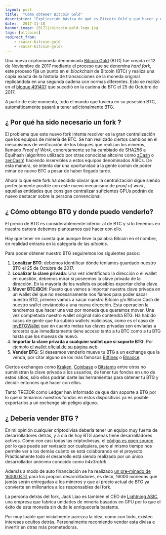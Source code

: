 ```yaml
---
layout: post
title:  "Cómo obtener Bitcoin Gold"
description: "Explicación básica de qué es Bitcoin Gold y qué hacer y que no hacer para obtenerlo."
date:   2017-11-18
banner_image: 201711/bitcoin-gold-logo.jpg
tags: [altcoins]
redirect_from:
    - /sacar-bitcoin-gold
    - /sacar-bitcoin-gold/
---
```


Una nueva criptomoneda denominada [Bitcoin Gold](https://bitcoingold.org/) (BTG) fue creada el 12 de Noviembre de 2017 mediante el proceso que se denomina *hard fork*, este proceso fija un punto en el *blockchain* de Bitcoin (BTC) y realiza una copia exacta de la historia de transacciones de la moneda original replicándola en una segunda cadena con normas diferentes. Esto se realizó en el [bloque 491407](https://blockchain.info/block/000000000000000000e5438564434edaf41e63829a637521a96235adf4653e1b) que sucedió en la cadena de BTC el 25 de Octubre de 2017.

A partir de este momento, todo el mundo que tuviera en su posesión BTC, automáticamente pasará a tener adicionalmente BTG.


<!--more-->

## ¿ Por qué ha sido necesario un fork ?

El problema que este nuevo fork intenta resolver es la gran centralización que los equipos de minería de BTC. Se han realizado ciertos cambios en el mecanismos de verificación de los bloques que realizan los mineros, llamado *Proof of Work*, concretamente se ha cambiado de SHA256 a Equihash (algoritmo utilizado por otras conocidas altcoins como [zCash](https://z.cash/) o [zenCash](https://zensystem.io/)) haciendo inservibles a estos equipos denominados ASICs. De esta manera, se intenta dar una oportunidad a la gente común de poder minar de nuevo BTC a pesar de haber llegado tarde.

Ahora lo que este fork ha decidido obviar que la centralización sigue siendo perfectamente posible con este nuevo mecanismo de *proof of work*, aquellas entidades que consigan centralizar suficientes GPUs podrán de nuevo destacar sobre la persona convencional.

## ¿ Cómo obtengo BTG y donde puedo venderlo?

El precio de BTG es considerablemente inferior al de BTC y si lo tenemos en nuestra cartera debemos plantearnos qué hacer con ello.

Hay que tener en cuenta que aunque lleve la palabra Bitcoin en el nombre, en realidad entraría en la categoría de las *altcoins*.

Para poder obtener nuestro BTG seguiremos los siguientes pasos:

1.  **Localizar BTG**: debemos identificar dónde teníamos guardado nuestro BTC el 25 de Octubre de 2017.
2.  **Localizar la clave privada**: Una vez identificado la dirección o el wallet en cuestión, debemos mirar si poseemos la clave privada de la dirección. En la mayoría de los wallets es posibles exportar dicha clave.
3.  **Mover BTC/BCH**: Puesto que vamos a importar nuestra clave privada en un wallet del que no necesariamente nos fiamos para poder sacar nuestro BTG, primero vamos a sacar nuestro Bitcoin y/o Bitcoin Cash de nuestro wallet enviándolo a una nueva dirección. Esta operación la tendremos que hacer una vez por moneda que queramos mover. Una vez completada nuestro wallet original solo contendrá BTG. Ha habido casos de gente que ha subido wallets maliciosas, como es el caso de [myBTGWallet](https://www.reddit.com/r/btc/comments/7dsmvd/my_analysis_of_the_1_million_usd_mybtgwalletcom/) que en cuanto metas tus claves privadas son envíadas a terceros que inmediatamente tiene acceso tanto a tu BTC como a tu BTG hasta que los muevas de nuevo.
4.  **Importar la clave privada a cualquier wallet que si soporte BTG**. Por ejemplo [el wallet oficial de su página web](https://bitcoingold.org/downloads/).
5. **Vender BTG**: Si deseamos venderlo mueve tu BTG a un exchange que la venda, por citar alguno de los más famosos [Bitfinex](https://www.bitfinex.com/) o [Binance](https://www.binance.com/).

Ciertos exchanges como [Kraken](https://www.kraken.com/), [Coinbase](https://www.coinbase.com/) o [Bitstamp](https://www.bitstamp.net/) entre otros no suministran la clave privada a los usuarios, de tener tus fondos en uno de estos sitios, sólo ellos podrán darte las herramientas para obtener tu BTG y decidir entonces qué hacer con ellos.

Tanto TREZOR como Ledger han informado de que dan soporte a BTG por lo que si teníamos nuestros fondos en estos dispositivos ya es posible exportarlos a un exchange sin peligro alguno.

## ¿ Debería vender BTG ?

En mi opinión cualquier criptodivisa debería tener un equipo muy fuerte de desarrolladores detrás, y a dia de hoy BTG apenas tiene desarrolladores activos. Cómo con casi todas las criptodivisas, el [código es open source](https://github.com/BTCGPU/BTCGPU) por lo que puede ser revisado por cualquiera, pero al mismo tiempo nos permite ver a los demás cuánto se está colaborando en el proyecto. Prácticamente todo el desarrollo está siendo realizado por un único desarrollador anónimo conocido como *h4x3rotab*.

Además a modo de auto financiación se ha realizado [un pre-minado de 16000 BTG](https://github.com/BTCGPU/BTCGPU/pull/2) para los propios desarrolladores, es decir, 16000 monedas que jamás serán entregadas a los mineros y que al precio actual de BTG ya convierte en millonarios a los responsables del fork.

La persona detrás del fork, Jack Liao es también el CEO de [Lightning ASIC](http://lightningasic.com/), una empresa que fabrica unidades de minería basados en GPU por lo que el éxito de esta moneda sin duda le enriquecería bastante.

Por muy loable que inicialmente parezca la idea, como con todo, existen intereses ocultos detrás. Personalmente recomiendo vender esta divisa e invertir en otras más prometedoras.



